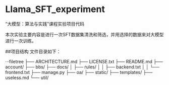 # Llama_SFT_experiment
“大模型：算法与实践”课程实验项目代码

本次实验主要内容是进行一次SFT数据集清洗和筛选，并用选择的数据来对大模型进行一次训练。

##项目结构
文件目录如下：

···filetree
├── ARCHITECTURE.md
├── LICENSE.txt
├── README.md
├── account/
├── bbs/
├── docs/
│   ├── rules/
│   │   ├── backend.txt
│   │   └── frontend.txt
├── manage.py
├── oa/
├── static/
├── templates/
├── useless.md
└── util/

